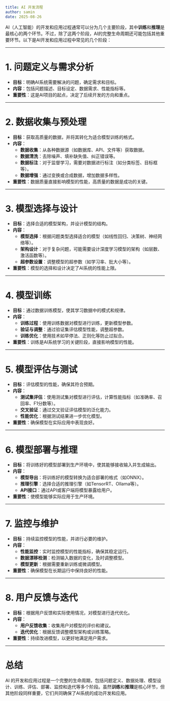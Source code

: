 ```yaml
title: AI 开发流程
author: samin
date: 2025-08-26
```

AI（人工智能）的开发和应用过程通常可以分为几个主要阶段，其中**训练**和**推理**是最核心的两个环节。不过，除了这两个阶段，AI的完整生命周期还可能包括其他重要环节。以下是AI开发和应用过程中常见的几个阶段：

---

# 1. **问题定义与需求分析**
- **目标**：明确AI系统需要解决的问题，确定需求和目标。
- **内容**：包括问题描述、目标设定、数据需求、性能指标等。
- **重要性**：这是AI项目的起点，决定了后续开发的方向和重点。

---

# 2. **数据收集与预处理**
- **目标**：获取高质量的数据，并将其转化为适合模型训练的格式。
- **内容**：
    - **数据收集**：从各种数据源（如数据库、API、文件等）获取数据。
    - **数据清洗**：去除噪声、填补缺失值、纠正错误等。
    - **数据标注**：对于监督学习，需要对数据进行标注（如分类标签、目标框等）。
    - **数据增强**：通过变换或合成数据，增加数据多样性。
- **重要性**：数据质量直接影响模型的性能，高质量的数据是成功的关键。

---

# 3. **模型选择与设计**
- **目标**：选择合适的模型架构，并设计模型的结构。
- **内容**：
    - **模型选择**：根据问题类型选择适合的模型（如线性回归、决策树、神经网络等）。
    - **架构设计**：对于复杂问题，可能需要设计深度学习模型的架构（如层数、激活函数等）。
    - **超参数设置**：调整模型的超参数（如学习率、批大小等）。
- **重要性**：模型的选择和设计决定了AI系统的性能上限。

---

# 4. **模型训练**
- **目标**：通过数据训练模型，使其学习数据中的模式和规律。
- **内容**：
    - **训练过程**：使用训练数据对模型进行训练，更新模型参数。
    - **验证与调整**：通过验证集评估模型性能，调整超参数。
    - **训练优化**：使用技术如早停法、正则化等防止过拟合。
- **重要性**：训练是AI系统学习的关键阶段，直接影响模型的性能。

---

# 5. **模型评估与测试**
- **目标**：评估模型的性能，确保其符合预期。
- **内容**：
    - **测试集评估**：使用测试集对模型进行评估，计算性能指标（如准确率、召回率、F1分数等）。
    - **交叉验证**：通过交叉验证评估模型的泛化能力。
    - **性能优化**：根据测试结果进一步优化模型。
- **重要性**：确保模型在实际应用中表现良好。

---

# 6. **模型部署与推理**
- **目标**：将训练好的模型部署到生产环境中，使其能够接收输入并生成输出。
- **内容**：
    - **模型导出**：将训练好的模型转换为适合部署的格式（如ONNX）。
    - **推理引擎**：选择合适的推理引擎（如TensorRT、Ollama等）。
    - **API接口**：通过API或客户端将模型暴露给用户。
- **重要性**：使模型能够实际应用于生产环境。

---

# 7. **监控与维护**
- **目标**：持续监控模型的性能，并进行必要的维护。
- **内容**：
    - **性能监控**：实时监控模型的性能指标，确保其稳定运行。
    - **数据漂移检测**：检测输入数据的变化，及时调整模型。
    - **模型更新**：根据需要重新训练或微调模型。
- **重要性**：确保模型在长期运行中保持良好的性能。

---

# 8. **用户反馈与迭代**
- **目标**：根据用户反馈和实际使用情况，对模型进行迭代优化。
- **内容**：
    - **用户反馈收集**：收集用户对模型的评价和建议。
    - **迭代优化**：根据反馈调整模型架构或训练策略。
- **重要性**：持续改进模型，以更好地满足用户需求。

---

# 总结
AI 的开发和应用过程是一个完整的生命周期，包括问题定义、数据处理、模型设计、训练、评估、部署、监控和迭代等多个阶段。虽然**训练**和**推理**是核心环节，但其他阶段同样重要，它们共同确保了AI系统的成功开发和应用。